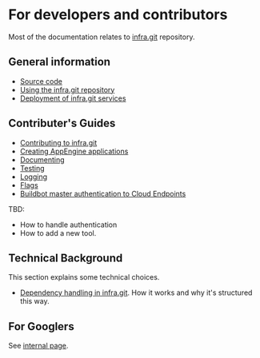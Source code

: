 # For developers and contributors

Most of the documentation relates to
[infra.git](https://chromium.googlesource.com/infra/infra/+/master) repository.

## General information

* [Source code](source.md)
* [Using the infra.git repository](usage.md)
* [Deployment of infra.git services](deployment.md)

## Contributer's Guides

* [Contributing to infra.git](contributing.md)
* [Creating AppEngine
  applications](../appengine/README.md#Creating-an-appengine-application)
* [Documenting](documenting.md)
* [Testing](testing.md)
* [Logging](../infra_libs/logs/README.md)
* [Flags](flags.md)
* [Buildbot master authentication to Cloud Endpoints](master_auth.md)

TBD:

* How to handle authentication
* How to add a new tool.

## Technical Background

This section explains some technical choices.

* [Dependency handling in infra.git](../bootstrap/README.md). How it works and
  why it's structured this way.

## For Googlers

See [internal page](https://chrome-internal.googlesource.com/infra/infra_internal/+/master/docs/developers.md).

